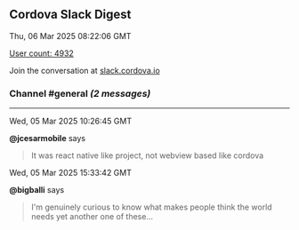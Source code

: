 ## Cordova Slack Digest
Thu, 06 Mar 2025 08:22:06 GMT

[User count: 4932](https://cordova.slack.com/)


Join the conversation at [slack.cordova.io](http://slack.cordova.io/)

### __Channel #general__ _(2 messages)_
---

Wed, 05 Mar 2025 10:26:45 GMT

__@jcesarmobile__ says 
> It was react native like project, not webview based like cordova
> 

Wed, 05 Mar 2025 15:33:42 GMT

__@bigballi__ says 
> I'm genuinely curious to know what makes people think the world needs yet another one of these...
> 
